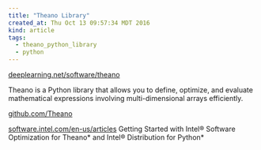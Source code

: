 ```yaml
---
title: "Theano Library"
created_at: Thu Oct 13 09:57:34 MDT 2016
kind: article
tags:
  - theano_python_library
  - python
---
```


<a href="http://www.deeplearning.net/software/theano/" target="_blank">deeplearning.net/software/theano</a>

Theano is a Python library that allows you to define, optimize, and
evaluate mathematical expressions involving multi-dimensional arrays
efficiently.

<a href="https://github.com/Theano/Theano" target="_blank">github.com/Theano</a>

<a href="https://software.intel.com/en-us/articles/getting-started-with-intel-optimized-theano" target="_blank">software.intel.com/en-us/articles</a>
Getting Started with Intel® Software Optimization for Theano* and Intel® Distribution for Python*

<!--
html boilerplate
<a href="" target="_blank"></a>
<a name=""></a>
<img src="" width="400px">
<ul>
  <li></li>
</ul>
<pre>
</pre>
<pre><code>
</code></pre>
<math xmlns='http://www.w3.org/1998/Math/MathML' display='block'>
</math>
-->
